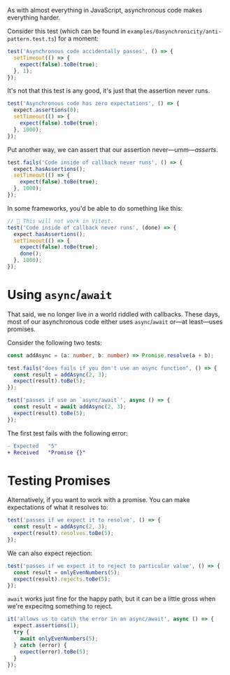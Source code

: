 As with almost everything in JavaScript, asynchronous code makes everything harder.

Consider this test (which can be found in `examples/0asynchronicity/anti-pattern.test.ts`) for a moment:

```ts
test('Asynchronous code accidentally passes', () => {
  setTimeout(() => {
    expect(false).toBe(true);
  }, 1);
});
```

It's not that this test is any good, it's just that the assertion never runs.

```ts
test('Asynchronous code has zero expectations', () => {
  expect.assertions(0);
  setTimeout(() => {
    expect(false).toBe(true);
  }, 1000);
});
```

Put another way, we can assert that our assertion never—umm—_asserts_.

```ts
test.fails('Code inside of callback never runs', () => {
  expect.hasAssertions();
  setTimeout(() => {
    expect(false).toBe(true);
  }, 1000);
});
```

In some frameworks, you'd be able to do something like this:

```ts
// 🚨 This will not work in Vitest.
test('Code inside of callback never runs', (done) => {
  expect.hasAssertions();
  setTimeout(() => {
    expect(false).toBe(true);
    done();
  }, 1000);
});
```

# Using `async`/`await`

That said, we no longer live in a world riddled with callbacks. These days, most of our asynchronous code either uses `async`/`await` or—at least—uses promises.

Consider the following two tests:

```ts
const addAsync = (a: number, b: number) => Promise.resolve(a + b);

test.fails("does fails if you don't use an async function", () => {
  const result = addAsync(2, 3);
  expect(result).toBe(5);
});

test('passes if use an `async/await`', async () => {
  const result = await addAsync(2, 3);
  expect(result).toBe(5);
});
```

The first test fails with the following error:

```diff
- Expected   "5"
+ Received   "Promise {}"
```

# Testing Promises

Alternatively, if you want to work with a promise. You can make expectations of what it resolves to:

```ts
test('passes if we expect it to resolve', () => {
  const result = addAsync(2, 3);
  expect(result).resolves.toBe(5);
});
```

We can also expect rejection:

```ts
test('passes if we expect it to reject to particular value', () => {
  const result = onlyEvenNumbers(5);
  expect(result).rejects.toBe(5);
});
```

`await` works just fine for the happy path, but it can be a little gross when we're expecitng something to reject.

```ts
it('allows us to catch the error in an async/await', async () => {
  expect.assertions(1);
  try {
    await onlyEvenNumbers(5);
  } catch (error) {
    expect(error).toBe(5);
  }
});
```
